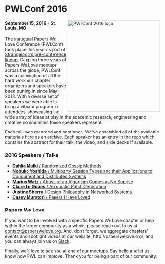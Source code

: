 # PWLConf 2016

<img src="https://github.com/papers-we-love/pwlconf2016/blob/master/assets/conf_logo_b.svg" title="PWLConf 2016 logo" align="right" width="300px" height="300px" />

#### September 15, 2016 - St. Louis, MO

The inaugural Papers We Love Conference (PWLConf) took place this year as part of [Strangeloop's pre-conference lineup](http://www.thestrangeloop.com/preconf.html). Capping three years of Papers We Love meetups across the globe, PWLConf was a culmination of all the hard work our chapter organizers and speakers have been putting in since May 2013. With a diverse set of speakers we were able to bring a vibrant program to attendees, showcasing the wide array of ideas at play in the academic research, engineering and creative communities those speakers represent.

Each talk was recorded and captioned. We've assembled all of the available materials here as an archive. Each speaker has an entry in the repo which contains the abstract for their talk, the video, and slide decks if available.

### 2016 Speakers / Talks

- [**Dahlia Malki** / Randomized Gossip Methods](https://github.com/papers-we-love/pwlconf2016/blob/master/speakers/dahlia-malkhi.md)
- [**Nobuko Yoshida** / Multiparty Session Types and their Applications to Concurrent and Distributed Systems](https://github.com/papers-we-love/pwlconf2016/blob/master/speakers/nobuko-yoshida.md)
- [**Marius Watz** / Abuse of an Algorithm Comes as No Suprise](https://github.com/papers-we-love/pwlconf2016/blob/master/speakers/marius-watz.md)
- [**Claire Le Goues** / Automatic Patch Generation](https://github.com/papers-we-love/pwlconf2016/blob/master/speakers/claire-legoues.md)
- [**Justine Sherry** / Design Philosophy in Networked Systems](https://github.com/papers-we-love/pwlconf2016/blob/master/speakers/justine-sherry.md)
- [**Casey Muratori** / Papers I Have Loved](https://github.com/papers-we-love/pwlconf2016/blob/master/speakers/casey-muratori.md)

### Papers We Love

If you want to be involved with a specific Papers We Love chapter or help within the larger community as a whole, please reach out to us at <a href="mailto:contact@paperswelove.org">contact@paperswelove.org</a>. And, don’t forget, we aggregate chapters’ events and spotlight videos at our website, <a href="http://paperswelove.org/">http://paperswelove.org/</a>, and you can always join us on <a href="http://papersweloveslack.herokuapp.com/">Slack</a>.

Finally, we’d love to see you at one of our meetups. Say hello and let us know how PWL can improve. Thank you for being a part of our community.
